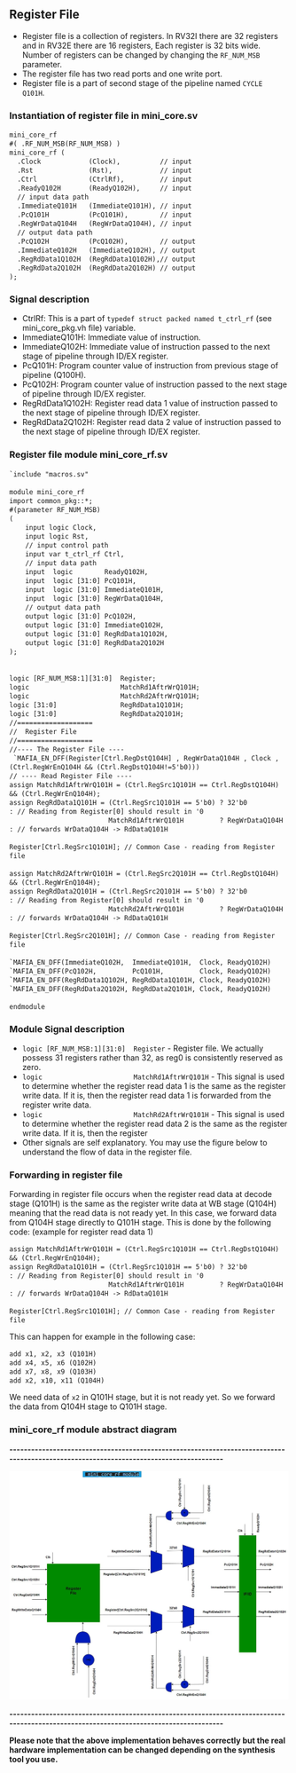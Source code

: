 ## Register File

- Register file is a collection of registers. In RV32I there are 32 registers and in RV32E there are 16 registers, Each register is 32 bits wide. Number of registers can be changed by changing the `RF_NUM_MSB` parameter.   
- The register file has two read ports and one write port.
- Register file is a part of second stage of the pipeline named `CYCLE Q101H`.

### Instantiation of register file in mini_core.sv

```
mini_core_rf 
#( .RF_NUM_MSB(RF_NUM_MSB) )    
mini_core_rf (
  .Clock            (Clock),          // input
  .Rst              (Rst),            // input 
  .Ctrl             (CtrlRf),         // input
  .ReadyQ102H       (ReadyQ102H),     // input
  // input data path
  .ImmediateQ101H   (ImmediateQ101H), // input
  .PcQ101H          (PcQ101H),        // input  
  .RegWrDataQ104H   (RegWrDataQ104H), // input 
  // output data path
  .PcQ102H          (PcQ102H),        // output   
  .ImmediateQ102H   (ImmediateQ102H), // output
  .RegRdData1Q102H  (RegRdData1Q102H),// output
  .RegRdData2Q102H  (RegRdData2Q102H) // output
);
```
### Signal description
- CtrlRf: This is a part of `typedef struct packed named t_ctrl_rf` (see mini_core_pkg.vh file) variable.   
- ImmediateQ101H: Immediate value of instruction.
- ImmediateQ102H: Immediate value of instruction passed to the next stage of pipeline through ID/EX register.
- PcQ101H: Program counter value of instruction from previous stage of pipeline (Q100H).
- PcQ102H: Program counter value of instruction passed to the next stage of pipeline through ID/EX register.
- RegRdData1Q102H: Register read data 1 value of instruction passed to the next stage of pipeline through ID/EX register.
- RegRdData2Q102H: Register read data 2 value of instruction passed to the next stage of pipeline through ID/EX register.


### Register file module mini_core_rf.sv
```
`include "macros.sv"

module mini_core_rf 
import common_pkg::*;
#(parameter RF_NUM_MSB) 
(
    input logic Clock,
    input logic Rst,
    // input control path
    input var t_ctrl_rf Ctrl,
    // input data path
    input  logic        ReadyQ102H,
    input  logic [31:0] PcQ101H,
    input  logic [31:0] ImmediateQ101H,
    input  logic [31:0] RegWrDataQ104H,
    // output data path
    output logic [31:0] PcQ102H,
    output logic [31:0] ImmediateQ102H,
    output logic [31:0] RegRdData1Q102H,
    output logic [31:0] RegRdData2Q102H
);


logic [RF_NUM_MSB:1][31:0]  Register;
logic                       MatchRd1AftrWrQ101H;
logic                       MatchRd2AftrWrQ101H;
logic [31:0]                RegRdData1Q101H;
logic [31:0]                RegRdData2Q101H;
//===================
//  Register File
//===================
//---- The Register File ----
 `MAFIA_EN_DFF(Register[Ctrl.RegDstQ104H] , RegWrDataQ104H , Clock , (Ctrl.RegWrEnQ104H && (Ctrl.RegDstQ104H!=5'b0)))
// ---- Read Register File ----
assign MatchRd1AftrWrQ101H = (Ctrl.RegSrc1Q101H == Ctrl.RegDstQ104H) && (Ctrl.RegWrEnQ104H);
assign RegRdData1Q101H = (Ctrl.RegSrc1Q101H == 5'b0) ? 32'b0                      : // Reading from Register[0] should result in '0
                         MatchRd1AftrWrQ101H         ? RegWrDataQ104H             : // forwards WrDataQ104H -> RdDataQ101H
                                                       Register[Ctrl.RegSrc1Q101H]; // Common Case - reading from Register file

assign MatchRd2AftrWrQ101H = (Ctrl.RegSrc2Q101H == Ctrl.RegDstQ104H) && (Ctrl.RegWrEnQ104H);
assign RegRdData2Q101H = (Ctrl.RegSrc2Q101H == 5'b0) ? 32'b0                      : // Reading from Register[0] should result in '0 
                         MatchRd2AftrWrQ101H         ? RegWrDataQ104H             : // forwards WrDataQ104H -> RdDataQ101H
                                                       Register[Ctrl.RegSrc2Q101H]; // Common Case - reading from Register file

`MAFIA_EN_DFF(ImmediateQ102H,  ImmediateQ101H,  Clock, ReadyQ102H)
`MAFIA_EN_DFF(PcQ102H,         PcQ101H,         Clock, ReadyQ102H)
`MAFIA_EN_DFF(RegRdData1Q102H, RegRdData1Q101H, Clock, ReadyQ102H)
`MAFIA_EN_DFF(RegRdData2Q102H, RegRdData2Q101H, Clock, ReadyQ102H)

endmodule
```

### Module Signal description
- `logic [RF_NUM_MSB:1][31:0]  Register` - Register file. We actually possess 31 registers rather than 32, as reg0 is consistently reserved as zero.
- `logic                       MatchRd1AftrWrQ101H` - This signal is used to determine whether the register read data 1 is the same as the register write data. If it is, then the register read data 1 is forwarded from the register write data.
- `logic                       MatchRd2AftrWrQ101H` - This signal is used to determine whether the register read data 2 is the same as the register write data. If it is, then the register 
- Other signals are self explanatory. You may use the figure below to understand the flow of data in the register file.

### Forwarding in register file
Forwarding in register file occurs when the register read data at decode stage (Q101H) is the same as the register write data at WB stage (Q104H) meaning that the read data is not ready yet. In this case, we forward data from Q104H stage directly to Q101H stage. This is done by the following code: (example for register read data 1)
```
assign MatchRd1AftrWrQ101H = (Ctrl.RegSrc1Q101H == Ctrl.RegDstQ104H) && (Ctrl.RegWrEnQ104H);
assign RegRdData1Q101H = (Ctrl.RegSrc1Q101H == 5'b0) ? 32'b0                      : // Reading from Register[0] should result in '0
                         MatchRd1AftrWrQ101H         ? RegWrDataQ104H             : // forwards WrDataQ104H -> RdDataQ101H
                                                       Register[Ctrl.RegSrc1Q101H]; // Common Case - reading from Register file
``` 
This can happen for example in the following case:
```
add x1, x2, x3 (Q101H)
add x4, x5, x6 (Q102H)
add x7, x8, x9 (Q103H)
add x2, x10, x11 (Q104H)
```

We need data of `x2` in Q101H stage, but it is not ready yet. So we forward the data from Q104H stage to Q101H stage.

### mini_core_rf module abstract diagram   
**---------------------------------------------------------------------------------------------------------------------------------------**

![rf](/drawio/rf.jpg)

**---------------------------------------------------------------------------------------------------------------------------------------**

**Please note that the above implementation behaves correctly but the real hardware implementation can be changed depending on the synthesis tool you use.**
